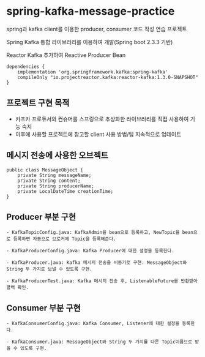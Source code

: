 # spring-kafka-message-practice

spring과 kafka client를 이용한 producer, consumer 코드 작성 연습 프로젝트 <br/>

Spring Kafka 통합 라이브러리를 이용하여 개발(Spring boot 2.3.3 기반)

Reactor Kafka 추가하여 Reactive Producer Bean 
```
dependencies {
	implementation 'org.springframework.kafka:spring-kafka'
	compileOnly "io.projectreactor.kafka:reactor-kafka:1.3.0-SNAPSHOT"
}
```
## 프로젝트 구현 목적
- 카프카 프로듀서와 컨슈머를 스프링으로 추상화한 라이브러리를 직접 사용하여 기능 숙지
- 이후에 사용할 프로젝트에 참고할 client 사용 방법/팁 지속적으로 업데이트


## 메시지 전송에 사용한 오브젝트

```
public class MessageObject {
    private String messageName;
    private String content;
    private String producerName;
    private LocalDateTime creationTime;
}
```

## Producer 부분 구현

```
- KafkaTopicConfig.java: KafkaAdmin을 bean으로 등록하고, NewTopic을 bean으로 등록하면 자동으로 브로커에 Topic을 등록해준다. 

- KafkaProducerConfig.java: Kafka Producer에 대한 설정을 등록한다.

- KafkaProducer.java: Kafka 메시지 전송을 비동기로 구현. MessageObject와 String 두 가지로 보낼 수 있도록 구현.

- KafkaProducerTest.java: Kafka 메시지 전송 후, ListenableFuture를 반환받아 콜백 확인.
```

## Consumer 부분 구현

```
- KafkaConsumerConfig.java: Kafka Consumer, Listener에 대한 설정을 등록한다.

- KafkaConsumer.java: MessageObject와 String 두 가지를 다른 Topic이름으로 받을 수 있도록 구현. 
```
